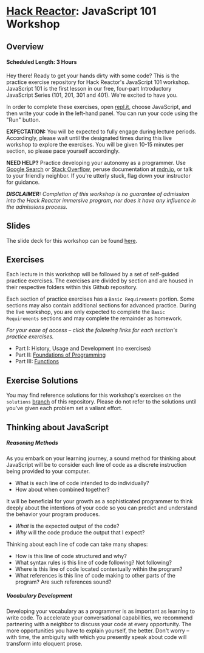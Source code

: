 # [Hack Reactor](http://www.hackreactor.com): JavaScript 101 Workshop

## Overview

#### Scheduled Length: 3 Hours

Hey there! Ready to get your hands dirty with some code? This is the practice exercise repository for Hack Reactor's JavaScript 101 workshop. JavaScript 101 is the first lesson in our free, four-part Introductory JavaScript Series (101, 201, 301 and 401). We're excited to have you.

In order to complete these exercises, open [repl.it](https://repl.it/), choose JavaScript, and then write your code in the left-hand panel. You can run your code using the "Run" button.

**EXPECTATION:** You will be expected to fully engage during lecture periods. Accordingly, please wait until the designated times during this live workshop to explore the exercises. You will be given 10-15 minutes per section, so please pace yourself accordingly.

**NEED HELP?** Practice developing your autonomy as a programmer. Use [Google Search](https://www.google.com) or [Stack Overflow](https://www.stackoverflow.com), peruse documentation at [mdn.io](https://www.mdn.io), or talk to your friendly neighbor. If you're utterly stuck, flag down your instructor for guidance.

**_DISCLAIMER:_** _Completion of this workshop is no guarantee of admission into the Hack Reactor immersive program, nor does it have any influence in the admissions process._

## Slides

The slide deck for this workshop can be found [here](https://docs.google.com/presentation/d/e/2PACX-1vShggHhyyF6jz1lQhQi5t8w397HqA7MLFU_-rgTRcgJY-cbkDRpzupGI9KLOF6QhMkPXtQ0B_HAol_n/pub?start=false&loop=false&delayms=3000).

## Exercises

Each lecture in this workshop will be followed by a set of self-guided practice exercises. The exercises are divided by section and are housed in their respective folders within this Github repository.

Each section of practice exercises has a `Basic Requirements` portion. Some sections may also contain additional sections for advanced practice. During the live workshop, you are only expected to complete the `Basic Requirements` sections and may complete the remainder as homework.

_For your ease of access – click the following links for each section's practice exercises._

- Part I: History, Usage and Development (no exercises)
- Part II: [Foundations of Programming](./2-foundations-of-programming)
- Part III: [Functions](./3-functions)

## Exercise Solutions

You may find reference solutions for this workshop's exercises on the `solutions` [branch](blob/solutions/README.md) of this repository. Please do not refer to the solutions until you've given each problem set a valiant effort.

## Thinking about JavaScript

##### Reasoning Methods

As you embark on your learning journey, a sound method for thinking about JavaScript will be to consider each line of code as a discrete instruction being provided to your computer.

- What is each line of code intended to do individually?
- How about when combined together?

It will be beneficial for your growth as a sophisticated programmer to think deeply about the intentions of your code so you can predict and understand the behavior your program produces.

- _What_ is the expected output of the code?
- _Why_ will the code produce the output that I expect?

Thinking about each line of code can take many shapes:
- How is this line of code structured and why?
- What syntax rules is this line of code following? Not following?
- Where is this line of code located contextually within the program?
- What references is this line of code making to other parts of the program? Are such references sound?

##### Vocabulary Development

Developing your vocabulary as a programmer is as important as learning to write code. To accelerate your conversational capabilities, we recommend partnering with a neighbor to discuss your code at every opportunity. The more opportunities you have to explain yourself, the better. Don't worry – with time, the ambiguity with which you presently speak about code will  transform into eloquent prose.
